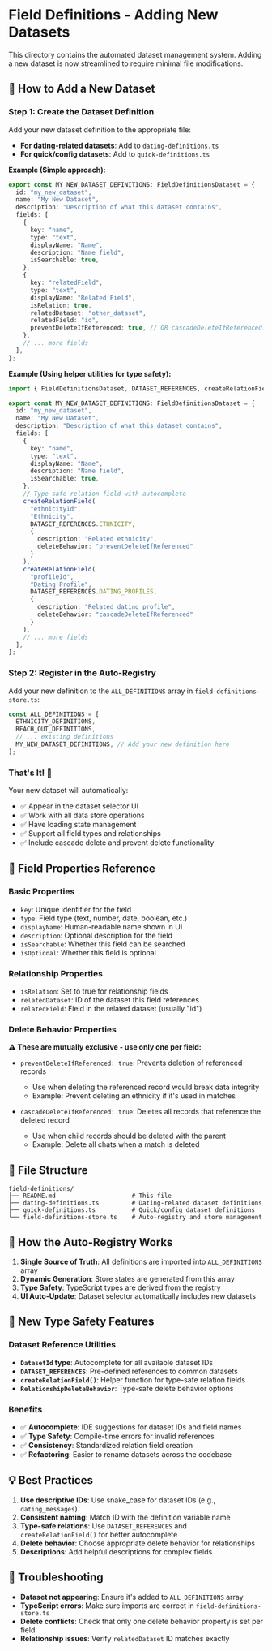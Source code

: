 # Field Definitions - Adding New Datasets

This directory contains the automated dataset management system. Adding a new dataset is now streamlined to require minimal file modifications.

## 🚀 How to Add a New Dataset

### Step 1: Create the Dataset Definition

Add your new dataset definition to the appropriate file:

- **For dating-related datasets**: Add to `dating-definitions.ts`
- **For quick/config datasets**: Add to `quick-definitions.ts`

**Example (Simple approach):**
```typescript
export const MY_NEW_DATASET_DEFINITIONS: FieldDefinitionsDataset = {
  id: "my_new_dataset",
  name: "My New Dataset",
  description: "Description of what this dataset contains",
  fields: [
    {
      key: "name",
      type: "text",
      displayName: "Name",
      description: "Name field",
      isSearchable: true,
    },
    {
      key: "relatedField",
      type: "text",
      displayName: "Related Field",
      isRelation: true,
      relatedDataset: "other_dataset",
      relatedField: "id",
      preventDeleteIfReferenced: true, // OR cascadeDeleteIfReferenced: true
    },
    // ... more fields
  ],
};
```

**Example (Using helper utilities for type safety):**
```typescript
import { FieldDefinitionsDataset, DATASET_REFERENCES, createRelationField } from "@/types/types";

export const MY_NEW_DATASET_DEFINITIONS: FieldDefinitionsDataset = {
  id: "my_new_dataset",
  name: "My New Dataset", 
  description: "Description of what this dataset contains",
  fields: [
    {
      key: "name",
      type: "text",
      displayName: "Name",
      description: "Name field",
      isSearchable: true,
    },
    // Type-safe relation field with autocomplete
    createRelationField(
      "ethnicityId",
      "Ethnicity", 
      DATASET_REFERENCES.ETHNICITY,
      {
        description: "Related ethnicity",
        deleteBehavior: "preventDeleteIfReferenced"
      }
    ),
    createRelationField(
      "profileId",
      "Dating Profile",
      DATASET_REFERENCES.DATING_PROFILES,
      {
        description: "Related dating profile",
        deleteBehavior: "cascadeDeleteIfReferenced"
      }
    ),
    // ... more fields
  ],
};
```

### Step 2: Register in the Auto-Registry

Add your new definition to the `ALL_DEFINITIONS` array in `field-definitions-store.ts`:

```typescript
const ALL_DEFINITIONS = [
  ETHNICITY_DEFINITIONS,
  REACH_OUT_DEFINITIONS,
  // ... existing definitions
  MY_NEW_DATASET_DEFINITIONS, // Add your new definition here
];
```

### That's It! 🎉

Your new dataset will automatically:
- ✅ Appear in the dataset selector UI
- ✅ Work with all data store operations
- ✅ Have loading state management
- ✅ Support all field types and relationships
- ✅ Include cascade delete and prevent delete functionality

## 🔧 Field Properties Reference

### Basic Properties
- `key`: Unique identifier for the field
- `type`: Field type (text, number, date, boolean, etc.)
- `displayName`: Human-readable name shown in UI
- `description`: Optional description for the field
- `isSearchable`: Whether this field can be searched
- `isOptional`: Whether this field is optional

### Relationship Properties
- `isRelation`: Set to true for relationship fields
- `relatedDataset`: ID of the dataset this field references
- `relatedField`: Field in the related dataset (usually "id")

### Delete Behavior Properties
**⚠️ These are mutually exclusive - use only one per field:**

- `preventDeleteIfReferenced: true`: Prevents deletion of referenced records
  - Use when deleting the referenced record would break data integrity
  - Example: Prevent deleting an ethnicity if it's used in matches

- `cascadeDeleteIfReferenced: true`: Deletes all records that reference the deleted record
  - Use when child records should be deleted with the parent
  - Example: Delete all chats when a match is deleted

## 📁 File Structure

```
field-definitions/
├── README.md                     # This file
├── dating-definitions.ts         # Dating-related dataset definitions
├── quick-definitions.ts          # Quick/config dataset definitions
└── field-definitions-store.ts    # Auto-registry and store management
```

## 🔄 How the Auto-Registry Works

1. **Single Source of Truth**: All definitions are imported into `ALL_DEFINITIONS` array
2. **Dynamic Generation**: Store states are generated from this array
3. **Type Safety**: TypeScript types are derived from the registry
4. **UI Auto-Update**: Dataset selector automatically includes new datasets

## 🎯 New Type Safety Features

### Dataset Reference Utilities
- **`DatasetId` type**: Autocomplete for all available dataset IDs
- **`DATASET_REFERENCES`**: Pre-defined references to common datasets
- **`createRelationField()`**: Helper function for type-safe relation fields
- **`RelationshipDeleteBehavior`**: Type-safe delete behavior options

### Benefits
- ✅ **Autocomplete**: IDE suggestions for dataset IDs and field names
- ✅ **Type Safety**: Compile-time errors for invalid references
- ✅ **Consistency**: Standardized relation field creation
- ✅ **Refactoring**: Easier to rename datasets across the codebase

## 💡 Best Practices

1. **Use descriptive IDs**: Use snake_case for dataset IDs (e.g., `dating_messages`)
2. **Consistent naming**: Match ID with the definition variable name
3. **Type-safe relations**: Use `DATASET_REFERENCES` and `createRelationField()` for better autocomplete
4. **Delete behavior**: Choose appropriate delete behavior for relationships
5. **Descriptions**: Add helpful descriptions for complex fields

## 🐛 Troubleshooting

- **Dataset not appearing**: Ensure it's added to `ALL_DEFINITIONS` array
- **TypeScript errors**: Make sure imports are correct in `field-definitions-store.ts`
- **Delete conflicts**: Check that only one delete behavior property is set per field
- **Relationship issues**: Verify `relatedDataset` ID matches exactly